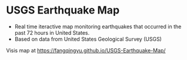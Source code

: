 # USGS Earthquake Map
* Real time iteractive map monitoring earthquakes that occurred in the past 72 hours in United States.
* Based on data from United States Geological Survey (USGS)

Visis map at https://fangqingyu.github.io/USGS-Earthquake-Map/


